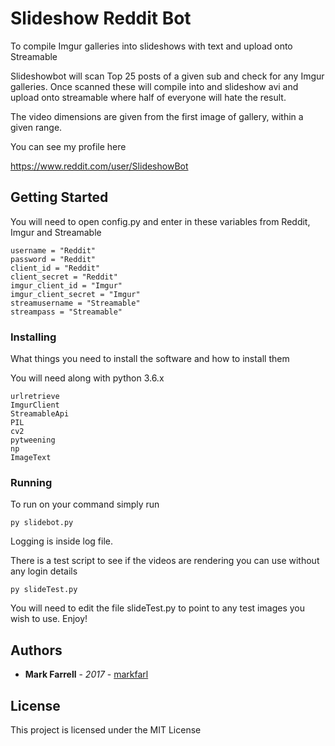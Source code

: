 # Slideshow Reddit Bot

To compile Imgur galleries into slideshows with text and upload onto Streamable

Slideshowbot will scan Top 25 posts of a given sub and check for any Imgur galleries.
Once scanned these will compile into and slideshow avi and upload onto streamable where half of everyone will hate the result.

The video dimensions are given from the first image of gallery, within a given range.

You can see my profile here

https://www.reddit.com/user/SlideshowBot

## Getting Started

You will need to open config.py and enter in these variables from Reddit, Imgur and Streamable

```
username = "Reddit"
password = "Reddit"
client_id = "Reddit"
client_secret = "Reddit"
imgur_client_id = "Imgur"
imgur_client_secret = "Imgur"
streamusername = "Streamable"
streampass = "Streamable"
```

### Installing

What things you need to install the software and how to install them

You will need along with python 3.6.x
```
urlretrieve
ImgurClient
StreamableApi
PIL
cv2
pytweening
np
ImageText
```


### Running

To run on your command simply run 


```
py slidebot.py
```


Logging is inside log file.


There is a test script to see if the videos are rendering you can use without any login details

```
py slideTest.py
```

You will need to edit the file slideTest.py to point to any test images you wish to use. Enjoy!

## Authors

* **Mark Farrell** - *2017* - [markfarl](https://github.com/markfarl)


## License

This project is licensed under the MIT License 

